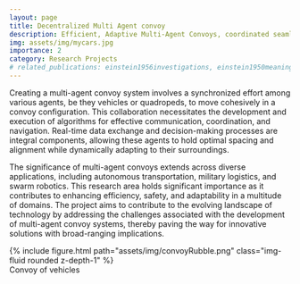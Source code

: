 ```yaml
---
layout: page
title: Decentralized Multi Agent convoy
description: Efficient, Adaptive Multi-Agent Convoys, coordinated seamless and flexible transportation in complex environments.
img: assets/img/mycars.jpg
importance: 2
category: Research Projects
# related_publications: einstein1956investigations, einstein1950meaning
---
```


<!-- Every project has a beautiful feature showcase page.
It's easy to include images in a flexible 3-column grid format.
Make your photos 1/3, 2/3, or full width. -->


<!-- Developing a multi-agent convoy system which involves a coordinated system where multiple agents, such as vehicles or robots, work together to move in a convoy formation. This collaborative effort requires the design and implementation of sophisticated algorithms for communication, coordination, and navigation. Through real-time data exchange and decision-making processes, these agents ensure they maintain proper spacing and alignment while adapting to dynamic environments. Multi-agent convoys have applications in autonomous transportation, military logistics, and swarm robotics, making their development a critical area of research for enhancing efficiency, safety, and adaptability in various domains. -->

Creating a multi-agent convoy system involves a synchronized effort among various agents, be they vehicles or quadropeds, to move cohesively in a convoy configuration. This collaboration necessitates the development and execution of algorithms for effective communication, coordination, and navigation. Real-time data exchange and decision-making processes are integral components, allowing these agents to hold optimal spacing and alignment while dynamically adapting to their surroundings.

The significance of multi-agent convoys extends across diverse applications, including autonomous transportation, military logistics, and swarm robotics. This research area holds significant importance as it contributes to enhancing efficiency, safety, and adaptability in a multitude of domains. The project aims to contribute to the evolving landscape of technology by addressing the challenges associated with the development of multi-agent convoy systems, thereby paving the way for innovative solutions with broad-ranging implications.

<div class="row justify-content-sm-center">
    <div class="col-sm mt-3 mt-md-0">
        {% include figure.html path="assets/img/convoyRubble.png"   class="img-fluid rounded z-depth-1" %}
    </div>
</div> 
<div class="caption">
    Convoy of vehicles
</div>